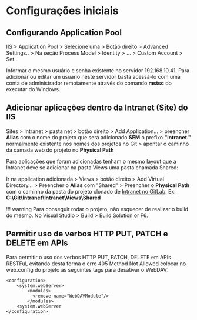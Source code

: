 # Configurações iniciais

## Configurando Application Pool

IIS > Application Pool > Selecione uma > Botão direito > Advanced Settings.. > Na seção Process Model > Identity > ... > Custom Account > Set...

Informar o mesmo usuário e senha existente no servidor 192.168.10.41. Para adicionar ou editar um usuário neste servidor basta acessá-lo com uma 
conta de administrador remotamente através do comando **mstsc** do executar do Windows.


## Adicionar aplicações dentro da Intranet (Site) do IIS

Sites > Intranet > pasta net > botão direito > Add Application... > preencher **Alias** com o nome do projeto que será 
adicionado **SEM** o prefixo **"Intranet."** normalmente existente nos nomes dos projetos no Git > apontar o caminho da camada web do projeto no **Physical Path** 


Para aplicações que foram adicionadas tenham o mesmo layout que a Intranet deve se adicionar na pasta Views uma pasta chamada Shared:

Ir na application adicionada > Views > botão direito > Add Virtual Directory... > Preencher o **Alias** com 
"Shared" > Preencher o **Physical Path** com o caminho da pasta do projeto clonado de [Intranet no GitLab](https://gitlab.fiap.com.br/dotnet/Intranet). 
Ex: **C:\Git\Intranet\Intranet\Views\Shared** 

!!! warning
    Para conseguir rodar o projeto, não esquecer de realizar o build do mesmo. No Visual Studio > Build > Build Solution or F6.


## Permitir uso de verbos HTTP PUT, PATCH e DELETE em APIs

Para permitir o uso dos verbos HTTP PUT, PATCH, DELETE em APIs RESTFul, evitando desta forma o erro 405 Method Not Allowed
colocar no web.config do projeto as seguintes tags para desativar o WebDAV:

```
<configuration>
    <system.webServer>
		<modules>
		  <remove name="WebDAVModule"/>
		</modules>
	<system.webServer
</configuration>
```
